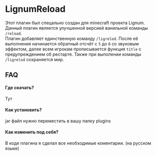 
# LignumReload

Этот плагин был спецально создан для minecraft проекта Lignum.  
Данный плагин является улучшенной версией ванильной команды `/reload`.  
Плагин добавляет единственную команду `/ligrelod`. После её выполнения начинается обратный отсчёт с `5` до `0` со звуковым эффектом, далее всем игрокам прописывается функция `title` с предупреждением об рестарте. Также при выполении команды `/ligrelod` сохраняется мир.


## FAQ

#### Где скачать?  

Тут 

#### Как установить?

jar файл нужно переместить в вашу папку plugins

#### Как изменить под себя?

В коде плагина я сделал все необходимые коментарии. (на русском языке)

